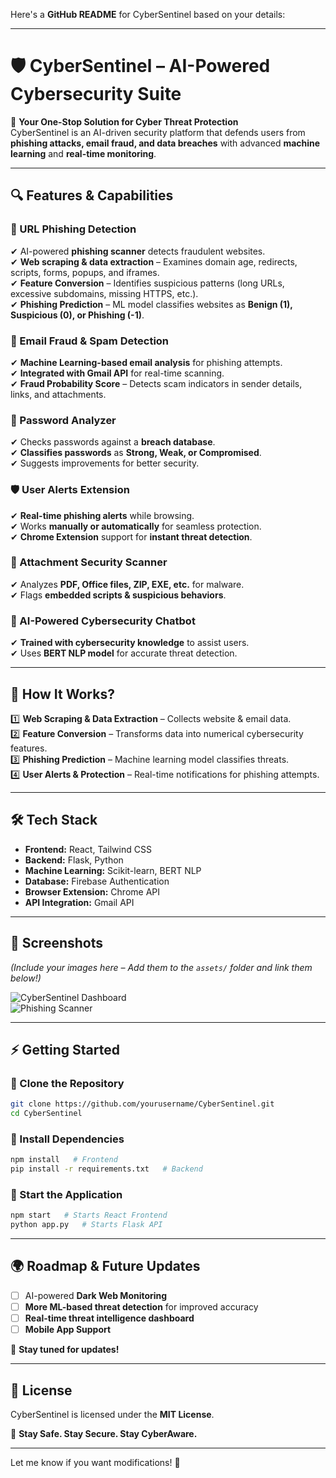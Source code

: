 Here's a **GitHub README** for CyberSentinel based on your details:  

---

# 🛡️ **CyberSentinel** – AI-Powered Cybersecurity Suite  

🚀 **Your One-Stop Solution for Cyber Threat Protection**  
CyberSentinel is an AI-driven security platform that defends users from **phishing attacks, email fraud, and data breaches** with advanced **machine learning** and **real-time monitoring**.

---

## **🔍 Features & Capabilities**  

### **🛑 URL Phishing Detection**  
✔ AI-powered **phishing scanner** detects fraudulent websites.  
✔ **Web scraping & data extraction** – Examines domain age, redirects, scripts, forms, popups, and iframes.  
✔ **Feature Conversion** – Identifies suspicious patterns (long URLs, excessive subdomains, missing HTTPS, etc.).  
✔ **Phishing Prediction** – ML model classifies websites as **Benign (1), Suspicious (0), or Phishing (-1)**.  

### **📧 Email Fraud & Spam Detection**  
✔ **Machine Learning-based email analysis** for phishing attempts.  
✔ **Integrated with Gmail API** for real-time scanning.  
✔ **Fraud Probability Score** – Detects scam indicators in sender details, links, and attachments.  

### **🔑 Password Analyzer**  
✔ Checks passwords against a **breach database**.  
✔ **Classifies passwords** as **Strong, Weak, or Compromised**.  
✔ Suggests improvements for better security.  

### **🛡️ User Alerts Extension**  
✔ **Real-time phishing alerts** while browsing.  
✔ Works **manually or automatically** for seamless protection.  
✔ **Chrome Extension** support for **instant threat detection**.  

### **📂 Attachment Security Scanner**  
✔ Analyzes **PDF, Office files, ZIP, EXE, etc.** for malware.  
✔ Flags **embedded scripts & suspicious behaviors**.  

### **💬 AI-Powered Cybersecurity Chatbot**  
✔ **Trained with cybersecurity knowledge** to assist users.  
✔ Uses **BERT NLP model** for accurate threat detection.  

---

## **🚀 How It Works?**  

1️⃣ **Web Scraping & Data Extraction** – Collects website & email data.  
2️⃣ **Feature Conversion** – Transforms data into numerical cybersecurity features.  
3️⃣ **Phishing Prediction** – Machine learning model classifies threats.  
4️⃣ **User Alerts & Protection** – Real-time notifications for phishing attempts.  

---

## **🛠️ Tech Stack**  

- **Frontend:** React, Tailwind CSS  
- **Backend:** Flask, Python  
- **Machine Learning:** Scikit-learn, BERT NLP  
- **Database:** Firebase Authentication  
- **Browser Extension:** Chrome API  
- **API Integration:** Gmail API  

---

## **📸 Screenshots**  
*(Include your images here – Add them to the `assets/` folder and link them below!)*  

![CyberSentinel Dashboard](assets/dashboard.png)  
![Phishing Scanner](assets/phishing_scanner.png)  

---

## **⚡ Getting Started**  

### **📌 Clone the Repository**  
```sh
git clone https://github.com/yourusername/CyberSentinel.git
cd CyberSentinel
```

### **🔧 Install Dependencies**  
```sh
npm install   # Frontend
pip install -r requirements.txt   # Backend
```

### **🚀 Start the Application**  
```sh
npm start   # Starts React Frontend
python app.py   # Starts Flask API
```

---

## **🌍 Roadmap & Future Updates**  
- [ ] AI-powered **Dark Web Monitoring**  
- [ ] **More ML-based threat detection** for improved accuracy  
- [ ] **Real-time threat intelligence dashboard**  
- [ ] **Mobile App Support**  

🚀 **Stay tuned for updates!**  

---

## **📄 License**  
CyberSentinel is licensed under the **MIT License**.  

🔐 **Stay Safe. Stay Secure. Stay CyberAware.**  

---

Let me know if you want modifications! 🚀
